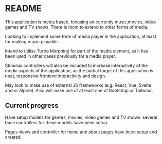 # README

This application is media based, focusing on currently music,movies, video games and TV shows. There is room to extend to other forms of media.

Looking to implement some form of media player in the application, at least for
making music playable.

Intend to utilise Turbo Morphing for part of the media element, as it has been used in other cases previously for a media player.

Stimulus controllers will also be included to increase interactivity of the media aspects of the application, as the partial target of this application is neat, responsive frontend interactivity and design.

May look to make use of external JS frameworks (e.g. React, Vue, Svelte and or Alpine). Also will make use of at least one of Bootstrap or Tailwind.


## Current progress

Have setup models for genres, movies, video games and TV shows. several base controllers for these models have been setup.

Pages views and controller for home and about pages have been setup and created.